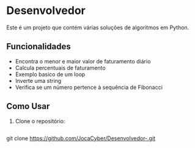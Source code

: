 # Desenvolvedor 

Este é um projeto que contém várias soluções de algoritmos em Python.

## Funcionalidades
- Encontra o menor e maior valor de faturamento diário
- Calcula percentuais de faturamento
- Exemplo basico de um loop
- Inverte uma string
- Verifica se um número pertence à sequência de Fibonacci

## Como Usar

1. Clone o repositório:
   ```bash C:\Users\Usuário\Desenvolvedor>
  git clone https://github.com/JocaCyber/Desenvolvedor-.git
